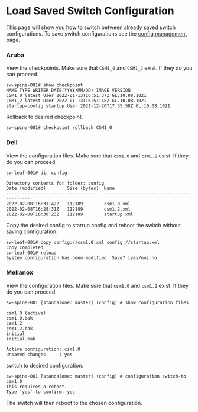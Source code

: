 # Load Saved Switch Configuration

This page will show you how to switch between already saved switch configurations.
To save switch configurations see the [config management](config_management.md) page.

### Aruba

View the checkpoints. Make sure that `CSM1_0` and `CSM1_2` exist. If they do you can proceed.
```
sw-spine-001# show checkpoint
NAME TYPE WRITER DATE(YYYY/MM/DD) IMAGE VERSION
CSM1_0 latest User 2022-01-13T16:51:37Z GL.10.08.1021
CSM1_2 latest User 2022-01-13T16:51:48Z GL.10.08.1021
startup-config startup User 2021-12-20T17:35:58Z GL.10.08.1021
```
Rollback to desired checkpoint.
```
sw-spine-001# checkpoint rollback CSM1_0
```

### Dell

View the configuration files. Make sure that `csm1.0` and `csm1.2` exist. If they do you can proceed.

```
sw-leaf-001# dir config

Directory contents for folder: config
Date (modified)        Size (bytes)  Name
---------------------  ------------  ------------------------------------------
2022-02-08T16:31:42Z   112189        csm1.0.xml
2022-02-08T16:28:31Z   112189        csm1.2.xml
2022-02-08T16:30:23Z   112189        startup.xml
```

Copy the desired config to startup config and reboot the switch without saving configuration.

```
sw-leaf-001# copy config://csm1.0.xml config://startup.xml
Copy completed
sw-leaf-001# reload
System configuration has been modified. Save? [yes/no]:no
```
### Mellanox

View the configuration files. Make sure that `csm1.0` and `csm1.2` exist. If they do you can proceed.
```
sw-spine-001 [standalone: master] (config) # show configuration files

csm1.0 (active)
csm1.0.bak
csm1.2
csm1.2.bak
initial
initial.bak

Active configuration: csm1.0
Unsaved changes     : yes
```
switch to desired configuration.
```
sw-spine-001 [standalone: master] (config) # configuration switch-to csm1.0
This requires a reboot.
Type 'yes' to confirm: yes
```
The switch will then reboot to the chosen configuration.
